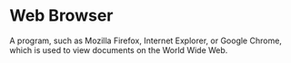 # Web Browser

A program, such as Mozilla Firefox, Internet Explorer, or Google Chrome, which is used to view documents on the World Wide Web.